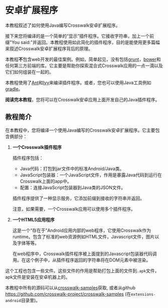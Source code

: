 # 安卓扩展程序

本教程叙述了如何使用Java编写Crosswalk安卓扩展程序。

接下来您将编译的是一个简单的“显示”插件程序。它接收字符串，加上一个前缀"You said:"并返回。本教程使用如此简化的插件程序，目的是能使用更多篇幅来叙述Crosswalk安卓扩展程序背后的原理。

本教程**不**包含web开发的最佳案例。例如，简单起见，没有包括[grunt](http://gruntjs.com/)，[bower](http://bower.io/)和任何第三方前端的库。它主要是帮助你探索混合式Crosswalk应用的一点一滴以及它们如何组装在一起的。

本教程使用了[Ant](http://ant.apache.org/)和[Ivy](http://ant.apache.org/projects/ivy.html)来编译插件程序。或者，您也可以使用Java工具例如[gradle](http://www.gradle.org/)。

**阅读完本教程**，您将可以在Crosswalk安卓应用上面开发自己的Java插件程序。

## 教程简介

在本教程中，您将编译一个使用Java编写的Crosswalk安卓扩展程序。它主要包含俩部分：

<ol>

<li>
<p><strong>一个Crosswalk插件程序</strong></p>

<p>插件程序包括：</p>

<ul>
<li>Java代码：打包到jar文件中的标准Android/Java类。</li>
<li>JavaScript包装器：一个JavaScript文件，作用是暴露Java代码到运行在Crosswalk上面的app中。</li>
<li>配置：连接JavaScript包装器到Java类的JSON文件。</li>
</ul>

<p>插件程序提供了一种显示服务，它添加前缀到接收的字符串并返回。</p>

<p>注意，如果需要，一个Crosswalk应用可以使用多个插件程序。</p>

</li>

<li>
<p><strong>一个HTML5应用程序</strong></p>

<p>这是一个“存在于”Android应用内部的web程序，它使用Crosswalk作为runtime。包含了标准的web资源例如HTML文件，Javascript文件，图片以及字体等等。</p>

<p>在web程序中，Crosswalk插件程序被上面提到的Javascript包装器代码调用。在这个例子中，从插件程序返回的字符串将在DOM元素中被渲染。</p>

</li>

</ol>

<p>这个工程也包含一些文件。这些文件的作用是帮助打包上面的文件到<code>.apk</code>文件，apk文件是安装在安卓机器上的。</p>

本教程中所有的源码可以从[crosswalk-samples](https://github.com/crosswalk-project/crosswalk-samples/releases)获取, 或者从github https://github.com/crosswalk-project/crosswalk-samples (在`extensions-android`目录里)。
